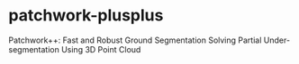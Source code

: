 # patchwork-plusplus
Patchwork++: Fast and Robust Ground Segmentation Solving Partial Under-segmentation Using 3D Point Cloud